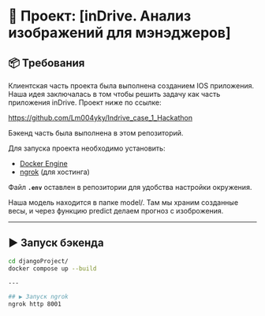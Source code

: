 # 🚀 Проект: [inDrive. Анализ изображений для мэнэджеров]

## 📦 Требования
Клиентская часть проекта была выполнена созданием IOS приложения. Наша идея заключалась в том чтобы решить задачу как часть приложения inDrive. Проект ниже по ссылке:

https://github.com/Lm004yky/Indrive_case_1_Hackathon

Бэкенд часть была выполнена в этом репозиторий.

Для запуска проекта необходимо установить:  
- [Docker Engine](https://docs.docker.com/engine/)  
- [ngrok](https://ngrok.com/) (для хостинга)  

Файл **`.env`** оставлен в репозитории для удобства настройки окружения.  

Наша модель находится в папке model/. Там мы храним созданные весы, и через функцию predict делаем прогноз с изоброжения.

---

## ▶️ Запуск бэкенда

```bash
cd djangoProject/
docker compose up --build

---

## ▶️ Запуск ngrok
ngrok http 8001


